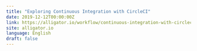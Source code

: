 ```yaml
---
title: "Exploring Continuous Integration with CircleCI"
date: 2019-12-12T00:00:00Z
link: https://alligator.io/workflow/continuous-integration-with-circleci/?utm_medium=RSS&utm_source=news.12bit.vn
site: alligator.io
language: English
draft: false
---
```

